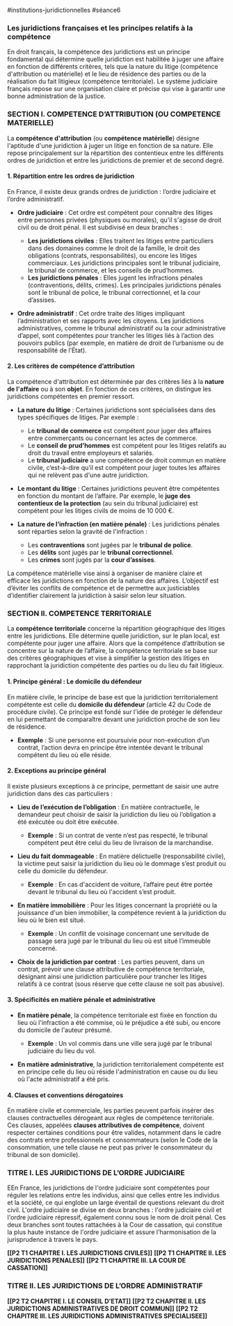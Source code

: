 #institutions-juridictionnelles #séance6 
### Les juridictions françaises et les principes relatifs à la compétence

En droit français, la compétence des juridictions est un principe fondamental qui détermine quelle juridiction est habilitée à juger une affaire en fonction de différents critères, tels que la nature du litige (compétence d'attribution ou matérielle) et le lieu de résidence des parties ou de la réalisation du fait litigieux (compétence territoriale). Le système judiciaire français repose sur une organisation claire et précise qui vise à garantir une bonne administration de la justice.

### **SECTION I. COMPETENCE D’ATTRIBUTION (OU COMPETENCE MATERIELLE)**

La **compétence d'attribution** (ou **compétence matérielle**) désigne l'aptitude d'une juridiction à juger un litige en fonction de sa nature. Elle repose principalement sur la répartition des contentieux entre les différents ordres de juridiction et entre les juridictions de premier et de second degré.

#### **1. Répartition entre les ordres de juridiction**

En France, il existe deux grands ordres de juridiction : l’ordre judiciaire et l’ordre administratif.

- **Ordre judiciaire** : Cet ordre est compétent pour connaître des litiges entre personnes privées (physiques ou morales), qu'il s'agisse de droit civil ou de droit pénal. Il est subdivisé en deux branches :
  - **Les juridictions civiles** : Elles traitent les litiges entre particuliers dans des domaines comme le droit de la famille, le droit des obligations (contrats, responsabilités), ou encore les litiges commerciaux. Les juridictions principales sont le tribunal judiciaire, le tribunal de commerce, et les conseils de prud’hommes.
  - **Les juridictions pénales** : Elles jugent les infractions pénales (contraventions, délits, crimes). Les principales juridictions pénales sont le tribunal de police, le tribunal correctionnel, et la cour d’assises.

- **Ordre administratif** : Cet ordre traite des litiges impliquant l’administration et ses rapports avec les citoyens. Les juridictions administratives, comme le tribunal administratif ou la cour administrative d’appel, sont compétentes pour trancher les litiges liés à l’action des pouvoirs publics (par exemple, en matière de droit de l’urbanisme ou de responsabilité de l’État).

#### **2. Les critères de compétence d’attribution**

La compétence d'attribution est déterminée par des critères liés à la **nature de l'affaire** ou à son **objet**. En fonction de ces critères, on distingue les juridictions compétentes en premier ressort.

- **La nature du litige** : Certaines juridictions sont spécialisées dans des types spécifiques de litiges. Par exemple :
  - Le **tribunal de commerce** est compétent pour juger des affaires entre commerçants ou concernant les actes de commerce.
  - Le **conseil de prud’hommes** est compétent pour les litiges relatifs au droit du travail entre employeurs et salariés.
  - Le **tribunal judiciaire** a une compétence de droit commun en matière civile, c’est-à-dire qu’il est compétent pour juger toutes les affaires qui ne relèvent pas d'une autre juridiction.

- **Le montant du litige** : Certaines juridictions peuvent être compétentes en fonction du montant de l’affaire. Par exemple, le **juge des contentieux de la protection** (au sein du tribunal judiciaire) est compétent pour les litiges civils de moins de 10 000 €.

- **La nature de l’infraction (en matière pénale)** : Les juridictions pénales sont réparties selon la gravité de l'infraction :
  - Les **contraventions** sont jugées par le **tribunal de police**.
  - Les **délits** sont jugés par le **tribunal correctionnel**.
  - Les **crimes** sont jugés par la **cour d’assises**.

La compétence matérielle vise ainsi à organiser de manière claire et efficace les juridictions en fonction de la nature des affaires. L’objectif est d’éviter les conflits de compétence et de permettre aux justiciables d’identifier clairement la juridiction à saisir selon leur situation.

### **SECTION II. COMPETENCE TERRITORIALE**

La **compétence territoriale** concerne la répartition géographique des litiges entre les juridictions. Elle détermine quelle juridiction, sur le plan local, est compétente pour juger une affaire. Alors que la compétence d’attribution se concentre sur la nature de l’affaire, la compétence territoriale se base sur des critères géographiques et vise à simplifier la gestion des litiges en rapprochant la juridiction compétente des parties ou du lieu du fait litigieux.

#### **1. Principe général : Le domicile du défendeur**

En matière civile, le principe de base est que la juridiction territorialement compétente est celle du **domicile du défendeur** (article 42 du Code de procédure civile). Ce principe est fondé sur l'idée de protéger le défendeur en lui permettant de comparaître devant une juridiction proche de son lieu de résidence.

- **Exemple** : Si une personne est poursuivie pour non-exécution d’un contrat, l’action devra en principe être intentée devant le tribunal compétent du lieu où elle réside.

#### **2. Exceptions au principe général**

Il existe plusieurs exceptions à ce principe, permettant de saisir une autre juridiction dans des cas particuliers :

- **Lieu de l’exécution de l’obligation** : En matière contractuelle, le demandeur peut choisir de saisir la juridiction du lieu où l’obligation a été exécutée ou doit être exécutée.
  - **Exemple** : Si un contrat de vente n’est pas respecté, le tribunal compétent peut être celui du lieu de livraison de la marchandise.

- **Lieu du fait dommageable** : En matière délictuelle (responsabilité civile), la victime peut saisir la juridiction du lieu où le dommage s’est produit ou celle du domicile du défendeur.
  - **Exemple** : En cas d'accident de voiture, l’affaire peut être portée devant le tribunal du lieu où l'accident s’est produit.

- **En matière immobilière** : Pour les litiges concernant la propriété ou la jouissance d'un bien immobilier, la compétence revient à la juridiction du lieu où le bien est situé.
  - **Exemple** : Un conflit de voisinage concernant une servitude de passage sera jugé par le tribunal du lieu où est situé l’immeuble concerné.

- **Choix de la juridiction par contrat** : Les parties peuvent, dans un contrat, prévoir une clause attributive de compétence territoriale, désignant ainsi une juridiction particulière pour trancher les litiges relatifs à ce contrat (sous réserve que cette clause ne soit pas abusive).

#### **3. Spécificités en matière pénale et administrative**

- **En matière pénale**, la compétence territoriale est fixée en fonction du lieu où l'infraction a été commise, où le préjudice a été subi, ou encore du domicile de l'auteur présumé.
  - **Exemple** : Un vol commis dans une ville sera jugé par le tribunal judiciaire du lieu du vol.

- **En matière administrative**, la juridiction territorialement compétente est en principe celle du lieu où réside l'administration en cause ou du lieu où l'acte administratif a été pris.

#### **4. Clauses et conventions dérogatoires**

En matière civile et commerciale, les parties peuvent parfois insérer des clauses contractuelles dérogeant aux règles de compétence territoriale. Ces clauses, appelées **clauses attributives de compétence**, doivent respecter certaines conditions pour être valides, notamment dans le cadre des contrats entre professionnels et consommateurs (selon le Code de la consommation, une telle clause ne peut pas priver le consommateur du tribunal de son domicile).



### **TITRE I. LES JURIDICTIONS DE L’ORDRE JUDICIAIRE**
EEn France, les juridictions de l'ordre judiciaire sont compétentes pour réguler les relations entre les individus, ainsi que celles entre les individus et la société, ce qui englobe un large éventail de questions relevant du droit civil. L'ordre judiciaire se divise en deux branches : l'ordre judiciaire civil et l'ordre judiciaire répressif, également connu sous le nom de droit pénal. Ces deux branches sont toutes rattachées à la Cour de cassation, qui constitue la plus haute instance de l'ordre judiciaire et assure l'harmonisation de la jurisprudence à travers le pays.

**[[P2 T1 CHAPITRE I. LES JURIDICTIONS CIVILES]]**
**[[P2 T1 CHAPITRE II. LES JURIDICTIONS PENALES]]**
**[[P2 T1 CHAPITRE III. LA COUR DE CASSATION]]**

### **TITRE II. LES JURIDICTIONS DE L’ORDRE ADMINISTRATIF**
**[[P2 T2 CHAPITRE I. LE CONSEIL D’ETAT]]**
**[[P2 T2 CHAPITRE II. LES JURIDICTIONS ADMINISTRATIVES DE DROIT COMMUN]]**
**[[P2 T2 CHAPITRE III. LES JURIDICTIONS ADMINISTRATIVES SPECIALISEE]]**


